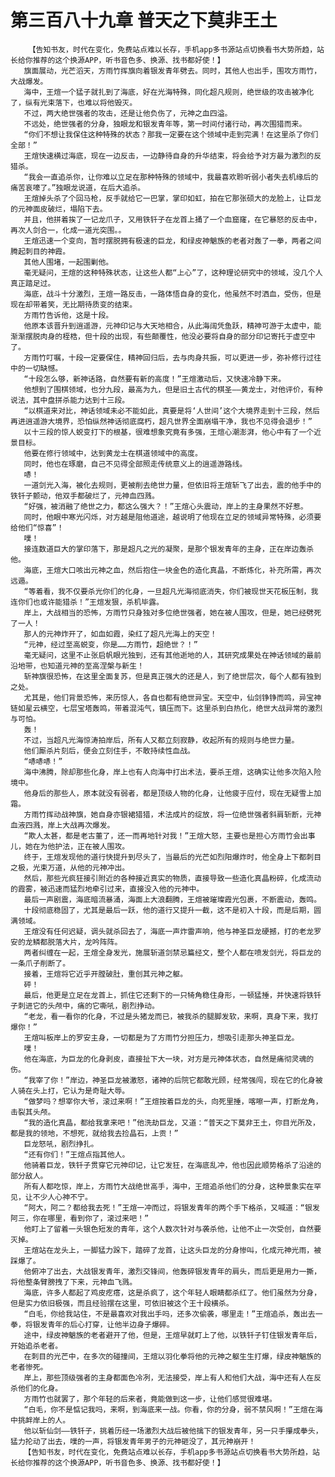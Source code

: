 # 第三百八十九章 普天之下莫非王土
        【告知书友，时代在变化，免费站点难以长存，手机app多书源站点切换看书大势所趋，站长给你推荐的这个换源APP，听书音色多、换源、找书都好使！】
       旗面展动，光芒滔天，方雨竹挥旗向着银发青年劈去。同时，其他人也出手，围攻方雨竹，大战爆发。
       海中，王煊一个猛子就扎到了海底，好在光海特殊，同化超凡规则，绝世级的攻击被净化了，纵有光束落下，也难以将他毁灭。
       不过，两大绝世强者的攻击，还是让他负伤了，元神之血四溢。
       不远处，绝世强者的分身，独眼龙和银发青年等，第一时间付诸行动，再次围猎而来。
       “你们不想让我保住这种特殊的状态？那我一定要在这个领域中走到完满！在这里杀了你们全部！”
       王煊快速横过海底，现在一边反击，一边静待自身的升华结束，将会给予对方最为激烈的反猎杀。
       “我会一直追杀你，让你难以立足在那种特殊的领域中，我最喜欢聆听弱小者失去机缘后的痛苦哀嚎了。”独眼龙说道，在后大追杀。
       王煊掉头杀了个回马枪，反手就给它一巴掌，掌印如虹，拍在它那张硕大的龙脸上，让巨龙的元神面皮破烂，塌陷下去。
       并且，他拼着挨了一记龙爪子，又用铁钎子在龙首上捅了一个血窟窿，在它暴怒的反击中，再次人剑合一，化成一道光突围。。
       王煊迅速一个变向，暂时摆脱拥有极速的巨龙，和绿皮神魈族的老者对轰了一拳，两者之间腾起刺目的神霞。
       其他人围堵，一起围剿他。
       毫无疑问，王煊的这种特殊状态，让这些人都“上心”了，这种理论研究中的领域，没几个人真正踏足过。
       海底，战斗十分激烈，王煊一路反击，一路体悟自身的变化，他虽然不时洒血，受伤，但是现在却带着笑，无比期待质变的结束。
       方雨竹告诉他，这是十段。
       他原本该晋升到逍遥游，元神印记与大天地相合，从此海阔凭鱼跃，精神可游于太虚中，能渐渐摆脱肉身的桎梏，但十段的出现，有些颠覆性，他没必要将自身的部分印记寄托于虚空中了。
       方雨竹叮嘱，十段一定要保住，精神回归后，去与肉身共振，可以更进一步，弥补修行过往中的一切缺憾。
       “十段怎么够，新神话路，自然要有新的高度！”王煊激动后，又快速冷静下来。
       他想到了围棋领域，也分九段，最高为九，但是旧土古代的棋圣——黄龙士，对他评价，有种说法，其中盘拼杀能力达到十三段。
       “以棋道来对比，神话领域未必不能如此，真要是将‘人世间’这个大境界走到十三段，然后再进逍遥游大境界，恐怕纵然神话彻底腐朽，超凡世界全面崩塌干净，我也不见得会退步！”
       以十三段的惊人蜕变打下的根基，很难想象究竟有多强，王煊心潮澎湃，他心中有了一个近景目标。
       他要在修行领域中，达到黄龙士在棋道领域中的高度。
       同时，他也在琢磨，自己不见得全部照走传统意义上的逍遥游路线。
       哧！
       一道剑光入海，被化去规则，更被削去绝世力量，但依旧将王煊斩飞了出去，震的他手中的铁钎子颤动，他双手都破烂了，元神血四溅。
       “好强，被消融了绝世之力，都这么强大？！”王煊心头震动，岸上的主身果然不好惹。
       同时，他眼中寒光闪烁，对方越是阻他道途，越说明了他现在立足的领域异常特殊，必须要给他们“惊喜”！
       噗！
       接连数道巨大的掌印落下，那是超凡之光的凝聚，是那个银发青年的主身，正在岸边轰杀他。
       海底，王煊大口咳出元神之血，然后抱住一块金色的造化真晶，不断炼化，补充所需，再次远遁。
       “等着看，我不仅要杀光你们的化身，一旦超凡光海彻底消失，你们被现世天花板压制，我连你们也或许能猎杀！”王煊发狠，杀机毕露。
       岸上，大战相当的恐怖，方雨竹只身独对多位绝世强者，她在被人围攻，但是，她已经劈死了一人！
       那人的元神炸开了，如血如霞，染红了超凡光海上的天空！
       “元神，经过至高蜕变，你是……方雨竹，超绝世？！”
       毫无疑问，这里不止张启帆眼光独到，还有其他逝地的人，其研究成果处在神话领域的最前沿地带，也知道元神的至高涅槃与新生！
       斩神旗很恐怖，在这里全面复苏，但是真正强大的还是人，到了绝世层次，每个人都有独到之处。
       尤其是，他们背景恐怖，来历惊人，各自也都有绝世异宝。天空中，仙剑铮铮而鸣，异宝神链如星云横空，七层宝塔轰鸣，带着混沌气，镇压而下。这里杀到白热化，绝世大战异常的激烈与可怕。
       轰！
       不过，当超凡光海惊涛拍岸后，所有人又都立刻寂静，收起所有的规则与绝世力量。
       他们厮杀片刻后，便会立刻住手，不敢持续性血战。
       “哧哧哧！”
       海中沸腾，除却那些化身，岸上也有人向海中打出术法，要杀王煊，这确实让他多次陷入险境中。
       他身后的那些人，原本就没有弱者，都是顶级人物的化身，让他疲于应付，现在无疑雪上加霜。
       方雨竹挥动战神旗，她自身亦银裙猎猎，术法成片的绽放，将一位绝世强者斜肩斩断，元神血液四溅，岸上大战再次爆发。
       “欺人太甚，都是老古董了，还一而再地针对我！”王煊大怒，主要也是担心方雨竹会出事儿，她在为他护法，正在被人围攻。
       终于，王煊发现他的道行快提升到尽头了，当最后的光芒如烈阳爆炸时，他全身上下都刺目之极，光束万道，从他的元神冲出。
       然后，那些光疯狂接引附近的各种接近真实的物质，直接导致一些造化真晶粉碎，化成流动的霞雾，被迅速而猛烈地牵引过来，直接没入他的元神中。
       最后一声剧震，海底暗流暴涌，海面上大浪翻腾，王煊被璀璨霞光包裹，不断震动，轰鸣。
       十段彻底稳固了，尤其是最后一跃，他的道行又提升一截，这不是初入十段，而是后期，圆满领域。
       王煊没有任何迟疑，调头就杀回去了，海底一声炸雷声响，他与神圣巨龙硬撼，打的老龙罗安的龙鳞都脱落大片，龙吟阵阵。
       两者纠缠在一起，王煊全身发光，施展斩道剑禁忌篇经文，整个人都在喷发剑光，将巨龙的一条爪子削断了。
       接着，王煊将它近乎开膛破肚，重创其元神之躯。
       砰！
       最后，他更是立足在龙首上，抓住它还剩下的一只犄角稳住身形，一顿猛捶，并快速将铁钎子刺进它的头颅中，痛的它嘶吼，剧烈挣动。
       “老龙，看一看你的化身，不过是头猪龙而已，被我杀的腿脚发软，来啊，真身下来，我打爆你！”
       王煊叫板岸上的罗安主身，一切都是为了方雨竹分担压力，想吸引走那头神圣巨龙。
       噗！
       他在海底，为巨龙的化身剥皮，直接扯下大一块，对方是元神体状态，自然是痛彻灵魂的伤。
       “我宰了你！”岸边，神圣巨龙被激怒，诸神的后院它都敢光顾，经常强闯，现在它的化身被人骑在头上打，它认为是奇耻大辱。
       “做梦吗？想宰你大爷，滚过来啊！”王煊按着巨龙的头，向死里捶，喀嚓一声，打断龙角，击裂其头颅。
       “我的造化真晶，都给我拿来吧！”他洗劫巨龙，又道：“普天之下莫非王土，你目光所及，都是我的领地，不想死，就给我去捡晶石，上贡！”
       巨龙怒吼，剧烈挣扎。
       “还有你们！”王煊点指其他人。
       他骑着巨龙，铁钎子贯穿它元神印记，让它发狂，在海底乱冲，他也因此顺势格杀了沿途的部分敌人。
       所有人都吃惊，岸上，方雨竹大战绝世高手，海中，王煊追杀他们的分身，这种景象实在罕见，让不少人心神不宁。
       “阿大，阿二？都给我去死！”王煊一冲而过，将银发青年的两个手下格杀，又喊道：“银发阿三，你在哪里，看到你了，滚过来吧！”
       他盯上了留着一头银色短发的青年，这个人数次针对与袭杀他，让他不止一次受创，自然要灭掉。
       王煊站在龙头上，一脚猛力跺下，踏碎了龙首，让这头巨龙的分身惨叫，化成元神光雨，被踩爆了。
       他俯冲了出去，大战银发青年，激烈交锋间，他轰碎银发青年的肩头，而后更是用力一撕，将他整条臂膀拽了下来，元神血飞溅。
       海底，许多人都起了鸡皮疙瘩，这是杀疯了，这个年轻人眼睛都杀红了。他们虽然为分身，但是实力依旧极强，而且经验摆在这里，可依旧被这个王十段横杀。
       “白毛，你给我站住，不是最喜欢对我出手吗，还多次偷袭，哪里走！”王煊追杀，轰出去一拳，将银发青年的后心打穿，让他半边身子爆碎。
       途中，绿皮神魈族的老者避开了他，但是，王煊早就盯上了他，以铁钎子钉住银发青年后，开始追杀老者。
       在刺目的光芒中，在多次的碰撞间，王煊以羽化拳将他的元神之躯生生打爆，绿皮神魈族的老者惨死。
       岸上，那些顶级强者的主身都面色冷冽，无法接受，岸上有人和他们大战，海中还有人在反杀他们的化身。
       方雨竹也就罢了，那个年轻的后来者，竟能做到这一步，让他们感觉很难堪。
       “白毛，你不是惦记我吗，来啊，到海底来一战。你看，你的分身，弱不禁风啊！”王煊在海中挑衅岸上的人。
       他以斩仙剑——铁钎子，挑着历经一场激烈大战后被他擒下的银发青年，另一只手攥成拳头，猛力抡动了出去，噗的一声，将银发青年男子的元神砸没了，其元神崩开！
       【告知书友，时代在变化，免费站点难以长存，手机app多书源站点切换看书大势所趋，站长给你推荐的这个换源APP，听书音色多、换源、找书都好使！】